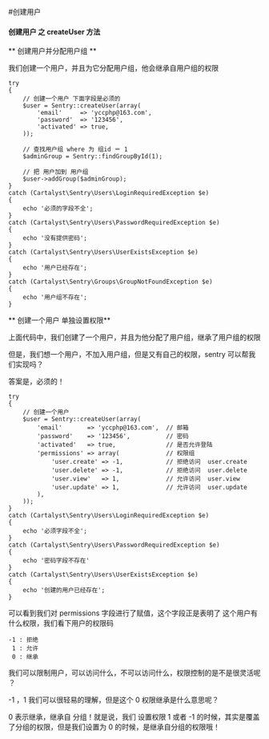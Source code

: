 #创建用户




#### 创建用户 之 createUser 方法


** 创建用户并分配用户组 **

我们创建一个用户，并且为它分配用户组，他会继承自用户组的权限

```
try
{
    // 创建一个用户 下面字段是必须的
    $user = Sentry::createUser(array(
        'email'     => 'yccphp@163.com',
        'password'  => '123456',
        'activated' => true,
    ));

    // 查找用户组 where 为 组id ＝ 1
    $adminGroup = Sentry::findGroupById(1);

    // 把 用户加到 用户组
    $user->addGroup($adminGroup);
}
catch (Cartalyst\Sentry\Users\LoginRequiredException $e)
{
    echo '必须的字段不全';
}
catch (Cartalyst\Sentry\Users\PasswordRequiredException $e)
{
    echo '没有提供密码';
}
catch (Cartalyst\Sentry\Users\UserExistsException $e)
{
    echo '用户已经存在';
}
catch (Cartalyst\Sentry\Groups\GroupNotFoundException $e)
{
    echo '用户组不存在';
}

```

** 创建一个用户 单独设置权限**

上面代码中，我们创建了一个用户，并且为他分配了用户组，继承了用户组的权限

但是，我们想一个用户，不加入用户组，但是又有自己的权限，sentry 可以帮我们实现吗？

答案是，必须的！

```
try
{
    // 创建一个用户
    $user = Sentry::createUser(array(
        'email'       => 'yccphp@163.com',	// 邮箱
        'password'    => '123456',			// 密码
        'activated'   => true,				// 是否允许登陆
        'permissions' => array(				// 权限组
            'user.create' => -1,			// 拒绝访问  user.create
            'user.delete' => -1,			// 拒绝访问  user.delete
            'user.view'   => 1,				// 允许访问  user.view
            'user.update' => 1,				// 允许访问  user.update
        ),
    ));
}
catch (Cartalyst\Sentry\Users\LoginRequiredException $e)
{
    echo '必须字段不全';
}
catch (Cartalyst\Sentry\Users\PasswordRequiredException $e)
{
    echo '密码字段不存在'
}
catch (Cartalyst\Sentry\Users\UserExistsException $e)
{
    echo '创建的用户已经存在';
}

````


可以看到我们对 permissions 字段进行了赋值，这个字段正是表明了 这个用户有什么权限，我们看下用户的权限码

```
-1 : 拒绝
 1 : 允许
 0 : 继承

```

我们可以限制用户，可以访问什么，不可以访问什么，权限控制的是不是很灵活呢 ？

-1 ，1 我们可以很轻易的理解，但是这个 0 权限继承是什么意思呢？

0 表示继承，继承自 分组！就是说，我们 设置权限 1 或者 -1 的时候，其实是覆盖了分组的权限，但是我们设置为 0  的时候，是继承自分组的权限哦！



